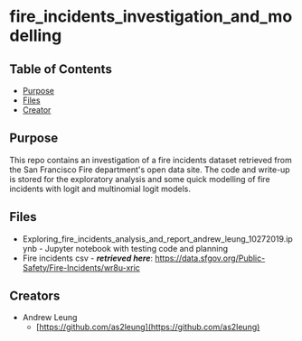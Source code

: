 # fire_incidents_investigation_and_modelling

## Table of Contents
* [Purpose](#purpose)
* [Files](#files)
* [Creator](#creators)

## Purpose

This repo contains an investigation of a fire incidents dataset retrieved from the San Francisco Fire department's open data site. The
code and write-up is stored for the exploratory analysis and some quick modelling of fire incidents with logit and multinomial logit models.


## Files

* Exploring_fire_incidents_analysis_and_report_andrew_leung_10272019.ipynb  - Jupyter notebook with testing code and planning
* Fire incidents csv - *__retrieved here__*: https://data.sfgov.org/Public-Safety/Fire-Incidents/wr8u-xric 


## Creators

* Andrew Leung
    - [https://github.com/as2leung](https://github.com/as2leung)
